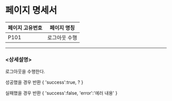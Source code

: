 페이지 명세서
===================


|페이지 고유번호|페이지 명칭|
|---|---|
|P101|로그아웃 수행|    
  
---
### <상세설명>  
로그아웃을 수행한다.

성공했을 경우 반환
{
    'success':true,
    ?
}

실패했을 경우 반환
{
    'success':false,
    'error':'에러 내용'
}